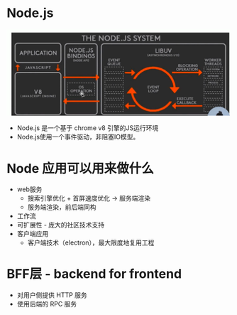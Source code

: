 # Node.js
![](/image/b189097f73f1ab79690a5c9a5fa24d8.png)
- Node.js 是一个基于 chrome v8 引擎的JS运行环境
- Node.js使用一个事件驱动，非阻塞IO模型。

# Node 应用可以用来做什么
- web服务
  - 搜索引擎优化 + 首屏速度优化 -> 服务端渲染
  - 服务端渲染，前后端同构
- 工作流
- 可扩展性 - 庞大的社区技术支持
- 客户端应用
  - 客户端技术（electron），最大限度地复用工程

# BFF层 - backend for frontend
- 对用户侧提供 HTTP 服务
- 使用后端的 RPC 服务


# 
